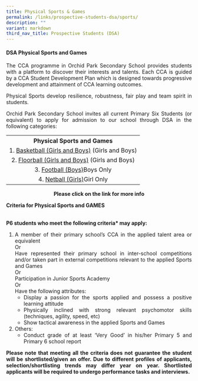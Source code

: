 ```yaml
---
title: Physical Sports & Games
permalink: /links/prospective-students-dsa/sports/
description: ""
variant: markdown
third_nav_title: Prospective Students (DSA)
---
```

<div align="justify">

<h4>DSA Physical Sports and Games</h4>

<p>The CCA programme in Orchid Park Secondary School provides students with a platform to discover their interests and talents. Each CCA is guided by a CCA Student Development Plan which is designed towards progressive development and attainment of CCA learning outcomes.</p>

<p>Physical Sports develop resilience, robustness, fair play and team spirit in students.</p>

<p>Orchid Park Secondary School invites all current Primary Six Students (or equivalent) to apply for admission to our school through DSA in the following categories:</p>

<table style="margin-left: auto; margin-right: auto;">
<tbody>
<tr>
<th style="text-align: center;">Physical Sports and Games</th>
</tr>
<tr>
<td style="text-align: center;">1.&nbsp;<a href="/cca/basketball/" target="_blank" rel="noopener">Basketball (Girls and Boys)</a>&nbsp;(Girls and Boys)</td>
</tr>
<tr>
<td style="text-align: center;">2.&nbsp;<a href="/cca/floorball/" target="_blank" rel="noopener">Floorball (Girls and Boys)</a>&nbsp;(Girls and Boys)</td>
</tr>
<tr>
<td style="text-align: center;">3.&nbsp;<a href="/cca/football/" target="_blank" rel="noopener">Football (Boys)</a>Boys Only</td>
</tr>
<tr>
<td style="text-align: center;">4.&nbsp;<a href="/cca/netball/" target="_blank" rel="noopener">Netball (Girls)</a>Girl Only</td>
</tr>
</tbody>
</table>

<p style="text-align: center;"><strong>Please click on the link for more info</strong></p>

<strong>Criteria for Physical Sports and GAMES

<br>P6 students who meet the following criteria* may apply:</strong>

<ol><li>A member of their primary school’s CCA in the applied talent area or equivalent<br>Or<br>Have represented their primary school in inter-school competitions and/or taken part in external competitions relevant to the applied Sports and Games<br>Or<br>Participation in Junior Sports Academy<br>Or<br>Have the following attributes:
<ul><li>Display a passion for the sports applied and possess a positive learning attitude
</li><li>Physically inclined with strong relevant psychomotor skills (techniques, agility, speed, etc)
</li><li>Show tactical awareness in the applied Sports and Games</li></ul>
</li><li>Others:
	<ul><li>Conduct grade of at least ‘Very Good’ in his/her Primary 5 and Primary 6 school report</li></ul></li></ol>

<p><strong>Please note that meeting all the criteria does not guarantee the student will be shortlisted/given an offer. Due to different profiles of applicants, selection/shortlisting trends may differ year on year. Shortlisted applicants will be required to undergo performance tasks and interviews.</strong></p>
	
</div>